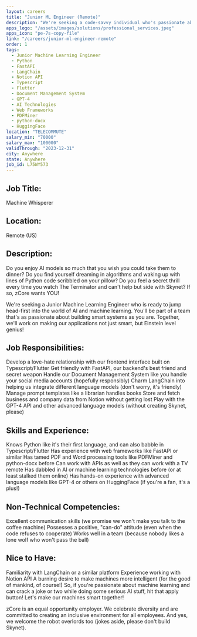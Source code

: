 ```yaml
---
layout: careers
title: "Junior ML Engineer (Remote)"
description: "We're seeking a code-savvy individual who's passionate about Machine Learning, capable of building and maintaining complex systems, familiar with multiple languages and platforms like Python, Java, SQL, FastAPI, LangChain, and Notion API."
apps_logo: "/assets/images/solutions/professional_services.jpeg"
apps_icon: "pe-7s-copy-file"
link: "/careers/junior-ml-engineer-remote"
order: 1
tags:
  - Junior Machine Learning Engineer
  - Python
  - FastAPI
  - LangChain
  - Notion API
  - Typescript
  - Flutter
  - Document Management System
  - GPT-4
  - AI Technologies
  - Web Frameworks
  - PDFMiner
  - python-docx
  - HuggingFace
location: "TELECOMMUTE"
salary_min: "70000"
salary_max: "100000"
validThrough: "2023-12-31"
city: Anywhere
state: Anywhere
job_id: L75WY573
---
```


## Job Title:

Machine Whisperer

## Location:

Remote (US)

## Description:

Do you enjoy AI models so much that you wish you could take them to dinner? Do you find yourself dreaming in algorithms and waking up with lines of Python code scribbled on your pillow? Do you feel a secret thrill every time you watch The Terminator and can't help but side with Skynet? If so, zCore wants YOU!

We're seeking a Junior Machine Learning Engineer who is ready to jump head-first into the world of AI and machine learning. You'll be part of a team that's as passionate about building smart systems as you are. Together, we'll work on making our applications not just smart, but Einstein level genius!

## Job Responsibilities:

Develop a love-hate relationship with our frontend interface built on Typescript/Flutter
Get friendly with FastAPI, our backend's best friend and secret weapon
Handle our Document Management System like you handle your social media accounts (hopefully responsibly)
Charm LangChain into helping us integrate different language models (don't worry, it's friendly)
Manage prompt templates like a librarian handles books
Store and fetch business and company data from Notion without getting lost
Play with the GPT-4 API and other advanced language models (without creating Skynet, please)

## Skills and Experience:

Knows Python like it's their first language, and can also babble in Typescript/Flutter
Has experience with web frameworks like FastAPI or similar
Has tamed PDF and Word processing tools like PDFMiner and python-docx before
Can work with APIs as well as they can work with a TV remote
Has dabbled in AI or machine learning technologies before (or at least stalked them online)
Has hands-on experience with advanced language models like GPT-4 or others on HuggingFace (if you're a fan, it's a plus!)

## Non-Technical Competencies:

Excellent communication skills (we promise we won't make you talk to the coffee machine)
Possesses a positive, "can-do" attitude (even when the code refuses to cooperate)
Works well in a team (because nobody likes a lone wolf who won't pass the ball)

## Nice to Have:

Familiarity with LangChain or a similar platform
Experience working with Notion API
A burning desire to make machines more intelligent (for the good of mankind, of course!)
So, if you're passionate about machine learning and can crack a joke or two while doing some serious AI stuff, hit that apply button! Let's make our machines smart together!

zCore is an equal opportunity employer. We celebrate diversity and are committed to creating an inclusive environment for all employees. And yes, we welcome the robot overlords too (jokes aside, please don't build Skynet).

